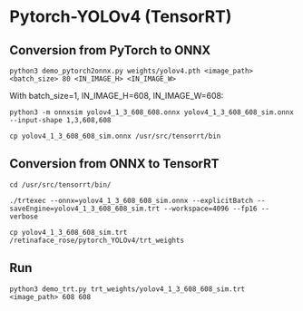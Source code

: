 # Pytorch-YOLOv4 (TensorRT)

## Conversion from PyTorch to ONNX

```
python3 demo_pytorch2onnx.py weights/yolov4.pth <image_path> <batch_size> 80 <IN_IMAGE_H> <IN_IMAGE_W>
```

With batch_size=1, IN_IMAGE_H=608, IN_IMAGE_W=608:
```
python3 -m onnxsim yolov4_1_3_608_608.onnx yolov4_1_3_608_608_sim.onnx --input-shape 1,3,608,608

cp yolov4_1_3_608_608_sim.onnx /usr/src/tensorrt/bin
```

## Conversion from ONNX to TensorRT

```
cd /usr/src/tensorrt/bin/

./trtexec --onnx=yolov4_1_3_608_608_sim.onnx --explicitBatch --saveEngine=yolov4_1_3_608_608_sim.trt --workspace=4096 --fp16 --verbose

cp yolov4_1_3_608_608_sim.trt /retinaface_rose/pytorch_YOLOv4/trt_weights
```

## Run

``` 
python3 demo_trt.py trt_weights/yolov4_1_3_608_608_sim.trt <image_path> 608 608
```


